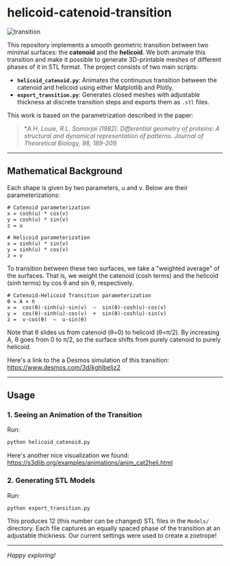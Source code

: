 # helicoid-catenoid-transition

![transition](https://media1.giphy.com/media/v1.Y2lkPTc5MGI3NjExc3phZW84dThndGo1ZHZldzJpYjJoZThhcWZoY2puM2N1ZjA0Y3Z3NCZlcD12MV9pbnRlcm5hbF9naWZfYnlfaWQmY3Q9Zw/qqLbZSMgtqfZINq1As/giphy.gif)

This repository implements a smooth geometric transition between two minimal surfaces: the **catenoid** and the **helicoid**. We both animate this transition and make it possible to generate 3D-printable meshes of different phases of it in STL format. The project consists of two main scripts:

* **`helicoid_catenoid.py`**: Animates the continuous transition between the catenoid and helicoid using either Matplotlib and Plotly.
* **`export_transition.py`**: Generates closed meshes with adjustable thickness at discrete transition steps and exports them as `.stl` files.

This work is based on the parametrization described in the paper:

> \***A.H. Louie, R.L. Somorjai* (1982). Differential geometry of proteins: A structural and dynamical representation of patterns. *Journal of Theoretical Biology*, 98, 189-209.*

---

## Mathematical Background

Each shape is given by two parameters, u and v. Below are their parameterizations:

    # Catenoid parameterization
    x = cosh(u) * cos(v)
    y = cosh(u) * sin(v)
    z = u
    
    # Helicoid parameterization
    x = sinh(u) * sin(v)
    y = sinh(u) * cos(v)
    z = v

To transition between these two surfaces, we take a "weighted average" of the surfaces. That is, we weight the catenoid (cosh terms) and the helicoid (sinh terms) by cos θ and sin θ, respectively.

    # Catenoid-Helicoid Transition parameterization
    θ = A × π
    x =  cos(θ)·sinh(u)·sin(v)  –  sin(θ)·cosh(u)·cos(v)
    y =  cos(θ)·sinh(u)·cos(v)  +  sin(θ)·cosh(u)·sin(v)
    z =  v·cos(θ)  –  u·sin(θ)

Note that θ slides us from catenoid (θ=0) to helicoid (θ=π/2). By increasing A, θ goes from 0 to π/2, so the surface shifts from purely catenoid to purely helicoid.

Here's a link to the a Desmos simulation of this transition: https://www.desmos.com/3d/kghlbeljz2

---

## Usage

### 1. Seeing an Animation of the Transition

Run:

```bash
python helicoid_catenoid.py
```

Here's another nice visualization we found: https://s3dlib.org/examples/animations/anim_cat2heli.html

### 2. Generating STL Models

Run:

```bash
python export_transition.py
```

This produces 12 (this number can be changed) STL files in the `Models/` directory. Each file captures an equally spaced phase of the transition at an adjustable thickness. Our current settings were used to create a zoetrope!

---

*Happy exploring!*

